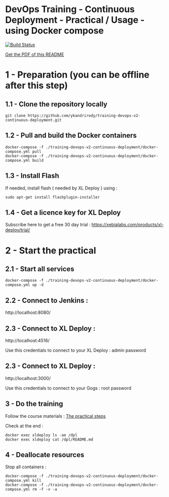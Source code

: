 # DevOps Training - Continuous Deployment - Practical / Usage - using Docker compose

[![Build Status](https://travis-ci.org/ykandrirody/training-devops-v2-continuous-deployment.svg?branch=master)](https://travis-ci.org/ykandrirody/training-devops-v2-continuous-deployment)

[Get the PDF of this README](https://gitprint.com/ykandrirody/training-devops-v2-continuous-deployment/blob/master/README.md)

# 1 - Preparation (you can be offline after this step)

## 1.1 - Clone the repository locally
```
git clone https://github.com/ykandrirody/training-devops-v2-continuous-deployment.git
```

## 1.2 - Pull and build the Docker containers
```
docker-compose -f ./training-devops-v2-continuous-deployment/docker-compose.yml pull
docker-compose -f ./training-devops-v2-continuous-deployment/docker-compose.yml build
```

## 1.3 - Install Flash 
If needed, install flash ( needed by XL Deploy ) using :
```
sudo apt-get install flashplugin-installer
```

## 1.4 - Get a licence key for XL Deploy
Subscribe here to get a free 30 day trial :
https://xebialabs.com/products/xl-deploy/trial/

# 2 - Start the practical

## 2.1 - Start all services

```
docker-compose -f ./training-devops-v2-continuous-deployment/docker-compose.yml up -d
```

##  2.2 - Connect to Jenkins :
http://localhost:8080/

##  2.3 - Connect to XL Deploy :
http://localhost:4516/

Use this credentials to connect to your XL Deploy :
admin
password

##  2.3 - Connect to XL Deploy :
http://localhost:3000/

Use this credentials to connect to your Gogs :
root
password

## 3 - Do the training

Follow the course materials : [The practical steps](https://github.com/ykandrirody/training-devops-v2-continuous-deployment/practical.pdf)


Check at the end : 
```
docker exec xldeploy ls -ae /dpl
docker exec xldeploy cat /dpl/README.md
```

## 4 - Deallocate resources

Stop all containers :
```
docker-compose -f ./training-devops-v2-continuous-deployment/docker-compose.yml kill
docker-compose -f ./training-devops-v2-continuous-deployment/docker-compose.yml rm -f -v -a
```
